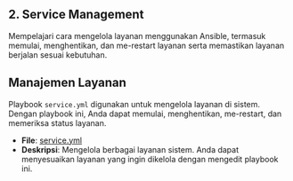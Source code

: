 ## 2. Service Management

Mempelajari cara mengelola layanan menggunakan Ansible, termasuk memulai, menghentikan, dan me-restart layanan serta memastikan layanan berjalan sesuai kebutuhan.

## Manajemen Layanan

Playbook `service.yml` digunakan untuk mengelola layanan di sistem. Dengan playbook ini, Anda dapat memulai, menghentikan, me-restart, dan memeriksa status layanan.

- **File**: [service.yml](service.yml)
- **Deskripsi**: Mengelola berbagai layanan sistem. Anda dapat menyesuaikan layanan yang ingin dikelola dengan mengedit playbook ini.
